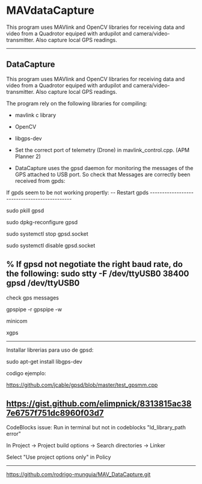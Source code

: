 # MAVdataCapture
This program uses MAVlink and OpenCV libraries for receiving data and video from a Quadrotor equiped with ardupilot and camera/video-transmitter.  Also capture local GPS readings.

--------------------------------------------------------------------
DataCapture 
--------------------------------------------------------------------

This program uses MAVlink and OpenCV libraries for receiving data and video from a Quadrotor equiped with ardupilot and camera/video-transmitter. 
Also capture local GPS readings.


The program rely on the following libraries for compiling:

- mavlink c library
- OpenCV
- libgps-dev




- Set the correct port of telemetry (Drone) in mavlink_control.cpp.     (APM Planner 2)

- DataCapture uses the gpsd daemon for monitoring the messages of the GPS attached to USB port.  So check that Messages are correctly been received from gpds: 


If gpds seem to be not working propertly:
-- Restart gpds ---------------------------------------------

sudo pkill gpsd

sudo dpkg-reconfigure gpsd

sudo systemctl stop gpsd.socket

sudo systemctl disable gpsd.socket

% If gpsd not negotiate the right  baud rate, do the following:
sudo stty -F /dev/ttyUSB0 38400
gpsd /dev/ttyUSB0
------------------
check gps messages

gpspipe -r
gpspipe -w

minicom

xgps


-----------------------------
Installar librerias para uso de gpsd:

sudo apt-get install libgps-dev

codigo ejemplo: 

https://github.com/jcable/gpsd/blob/master/test_gpsmm.cpp

https://gist.github.com/elimpnick/8313815ac387e6757f751dc8960f03d7
---------------------------------

CodeBlocks issue: Run in terminal but not in codeblocks "ld_library_path error"

In Project -> Project build options -> Search directories -> Linker

Select "Use project options only" in Policy

----------------------------------

https://github.com/rodrigo-munguia/MAV_DataCapture.git




